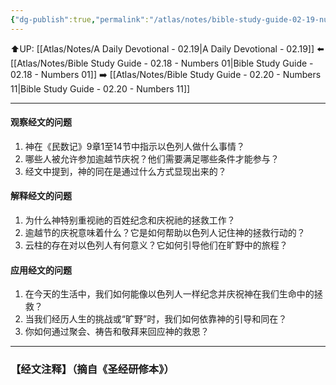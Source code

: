 ```yaml
---
{"dg-publish":true,"permalink":"/atlas/notes/bible-study-guide-02-19-numbers-09/"}
---
```


⬆️UP: [[Atlas/Notes/A Daily Devotional - 02.19\|A Daily Devotional - 02.19]]
⬅️ [[Atlas/Notes/Bible Study Guide - 02.18 - Numbers 01\|Bible Study Guide - 02.18 - Numbers 01]]
➡️ [[Atlas/Notes/Bible Study Guide - 02.20 - Numbers 11\|Bible Study Guide - 02.20 - Numbers 11]] 

---

#### 观察经文的问题  
1. 神在《民数记》9章1至14节中指示以色列人做什么事情？  
2. 哪些人被允许参加逾越节庆祝？他们需要满足哪些条件才能参与？  
3. 经文中提到，神的同在是通过什么方式显现出来的？  

#### 解释经文的问题  
1. 为什么神特别重视祂的百姓纪念和庆祝祂的拯救工作？  
2. 逾越节的庆祝意味着什么？它是如何帮助以色列人记住神的拯救行动的？  
3. 云柱的存在对以色列人有何意义？它如何引导他们在旷野中的旅程？  

#### 应用经文的问题  
1. 在今天的生活中，我们如何能像以色列人一样纪念并庆祝神在我们生命中的拯救？  
2. 当我们经历人生的挑战或“旷野”时，我们如何依靠神的引导和同在？  
3. 你如何通过聚会、祷告和敬拜来回应神的救恩？

---
### 【经文注释】（摘自《圣经研修本》）

